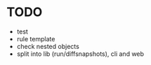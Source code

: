 # TODO

- test
- rule template
- check nested objects
- split into lib (run/diffsnapshots), cli and web